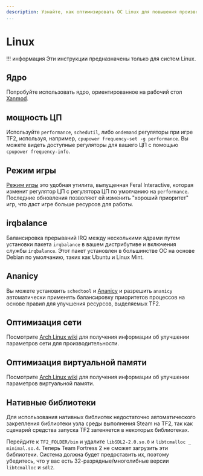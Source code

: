 ```yaml
---
description: Узнайте, как оптимизировать ОС Linux для повышения производительности.
...
```


# Linux

!!! информация
    Эти инструкции предназначены только для систем Linux.

## Ядро

Попробуйте использовать ядро, ориентированное на рабочий стол [Xanmod](https://xanmod.org/).

## мощность ЦП

Используйте `performance`, `schedutil`, либо `ondemand` регуляторы при игре TF2, используя, например, `cpupower frequency-set -g performance`. Вы можете видеть доступные регуляторы для вашего ЦП с помощью `cpupower frequency-info`.

## Режим игры

[Режим игры](https://github.com/FeralInteractive/gamemode) это удобная утилита, выпущенная Feral Interactive, которая изменит регулятор ЦП с регулятора ЦП по умолчанию на `performance`. Последние обновления позволяют ей изменить "хороший приоритет" игр, что даст игре больше ресурсов для работы.

## irqbalance

Балансировка прерываний IRQ между несколькими ядрами путем установки пакета `irqbalance` в вашем дистрибутиве и включения службы `irqbalance`. Этот пакет установлен в большинстве ОС на основе Debian по умолчанию, таких как Ubuntu и Linux Mint.

## Ananicy

Вы можете установить `schedtool` и [Ananicy](https://github.com/Nefelim4ag/Ananicy) и разрешить `ananicy` автоматически применять балансировку приоритетов процессов на основе правил для улучшения ресурсов, выделяемых TF2.

## Оптимизация сети

Посмотрите [Arch Linux wiki](https://wiki.archlinux.org/index.php/Sysctl#Improving_performance) для получения информации об улучшении параметров сети для производительности.

## Оптимизация виртуальной памяти

Посмотрите [Arch Linux wiki](https://wiki.archlinux.org/index.php/Sysctl#Virtual_memory) для получения информации об улучшении параметров виртуальной памяти.

## Нативные библиотеки

Для использования нативных библиотек недостаточно автоматического закрепления библиотеки узла среды выполнения Steam
на TF2, так как сценарий средства запуска TF2 затеняется в некоторых библиотеках.

Перейдите к `TF2_FOLDER/bin` и удалите `libSDL2-2.0.so.0` и `libtcmalloc _ minimal.so.4`.
Теперь Team Fortress 2 не сможет загрузить эти библиотеки. Система должна будет
предоставить их, поэтому убедитесь, что у вас есть 32-разрядные/многолибные версии `libtcmalloc` и `sdl2`.
